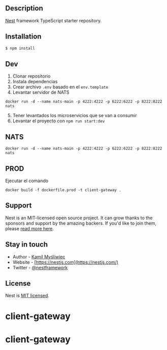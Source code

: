 ## Description

[Nest](https://github.com/nestjs/nest) framework TypeScript starter repository.

## Installation

```bash
$ npm install
```

## Dev
1. Clonar repositorio
2. Instala dependencias
3. Crear archivo `.env` basado en el `env.template`
4. Levantar servidor de NATS
```
docker run -d --name nats-main -p 4222:4222 -p 6222:6222 -p 8222:8222 nats
```
5. Tener levantados los microservicios que se van a consumir
6. Levantar el proyecto con `npm run start:dev`

## NATS
```
docker run -d --name nats-main -p 4222:4222 -p 6222:6222 -p 8222:8222 nats
```

## PROD
Ejecutar el comando
```
docker build -f dockerfile.prod -t client-gateway .
```

## Support

Nest is an MIT-licensed open source project. It can grow thanks to the sponsors and support by the amazing backers. If you'd like to join them, please [read more here](https://docs.nestjs.com/support).

## Stay in touch

- Author - [Kamil Myśliwiec](https://kamilmysliwiec.com)
- Website - [https://nestjs.com](https://nestjs.com/)
- Twitter - [@nestframework](https://twitter.com/nestframework)

## License

Nest is [MIT licensed](LICENSE).
# client-gateway
# client-gateway
